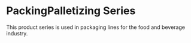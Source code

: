 # PackingPalletizing Series

This product series is used in packaging lines for the food and beverage industry.
